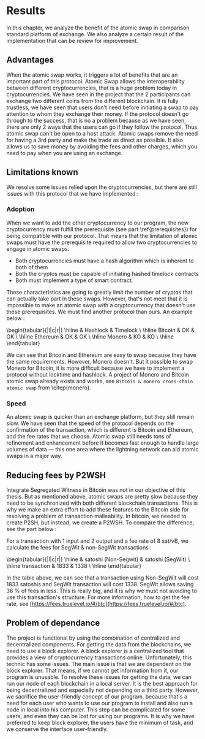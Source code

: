 # Results

In this chapter, we analyze the benefit of the atomic swap in comparison standard platform of exchange. We also analyze a certain result of the implementation that can be review for improvement. 

## Advantages

When the atomic swap works, it triggers a lot of benefits that are an important part of this protocol. Atomic Swap allows the interoperability between different cryptocurrencies, that is a huge problem today in cryptocurrencies. We have seen in the project that the 2 participants can exchange two different coins from the different blockchain. It is fully trustless, we have seen that users don't need before initiating a swap to pay attention to whom they exchange their money. If the protocol doesn't go through to the success, that is no a problem because as we have seen, there are only 2 ways that the users can go if they follow the protocol. Thus atomic swap can't be open to a host attack. Atomic swaps remove the need for having a 3rd party and make the trade as direct as possible. It also allows us to save money by avoiding the fees and other charges, which you need to pay when you are using an exchange.


## Limitations known

We resolve some issues relied upon the cryptocurrencies, but there are still issues with this protocol that we have implemented :

### Adoption

When we want to add the other cryptocurrency to our program, the new cryptocurrency must fulfill the prerequisite (see part \ref{prerequisites}) for being compatible with our protocol. That means that the limitation of atomic swaps must have the prerequisite required to allow two cryptocurrencies to engage in atomic swaps.

* Both cryptocurrencies must have a hash algorithm which is inherent to both of them
* Both the cryptos must be capable of initiating hashed timelock contracts
* Both must implement a type of smart contract.

These characteristics are going to greatly limit the number of cryptos that can actually take part in these swaps. However, that's not meet that it is impossible to make an atomic swap with a cryptocurrency that doesn't use these prerequisites. We must find another protocol than ours. An example below :

\begin{tabular}{|l|c|r|}
  \hline
  & Hashlock & Timelock \\
  \hline
  Bitcoin & OK & OK \\
  \hline
  Ethereum & OK & OK \\
  \hline
  Monero & KO & KO \\
  \hline
\end{tabular}


We can see that Bitcoin and Ethereum are easy to swap because they have the same requirements. However, Monero doesn't. But it possible to swap Monero for Bitcoin, it is more difficult because we have to implement a protocol without locktime and hashlock. A project of Monero and Bitcoin atomic swap already exists and works, see  `Bitcoin & monero cross-chain atomic swap` from \citep{monero}.

### Speed

An atomic swap is quicker than an exchange platform, but they still remain slow. We have seen that the speed of the protocol depends on the confirmation of the transaction, which is different is Bitcoin and Ethereum, and the fee rates that we choose. Atomic swap still needs tons of refinement and enhancement before it becomes fast enough to handle large volumes of data — this one area where the lightning network can aid atomic swaps in a major way.

## Reducing fees by P2WSH

Integrate Segregated Witness in Bitcoin was not in our objective of this thesis. But as mentioned above, atomic swaps are pretty slow because they need to be synchronized with both different blockchain transactions.  This is why we make an extra effort to add these features to the Bitcoin side for resolving a problem of transaction malleability. In bitcoin, we needed to create P2SH, but instead, we create a P2WSH. To compare the difference, see the part below :

For a transaction with 1 input and 2 output and a fee rate of 8 sat/vB, we calculate the fees for SegWit & non-SegWit transactions :

\begin{tabular}{|l|c|r|}
  \hline
    & satoshi (Non-Segwit) & satoshi (SegWit)   \\
  \hline
  transaction & 1833 & 1338 \\
  \hline
\end{tabular}

In the table above, we can see that a transaction using Non-SegWit will cost 1833 satoshis and SegWit transaction will cost 1338. SegWit allows saving 36 % of fees in less. This is really big, and it is why we must not avoiding  to use this transaction's structure. For more information, how to get the fee rate, see [https://fees.truelevel.io/#/btc](https://fees.truelevel.io/#/btc).


## Problem of dependance

The project is functional by using the combination of centralized and decentralized components. For getting the data from the blockchains, we need to use a block explorer. A block explorer is a centralized tool that provides a view of cryptocurrency transactions online. Unfortunately, this technic has some issues. The main issue is that we are dependent on the block explorer. That means, if we cannot get information from it, our program is unusable. To resolve these issues for getting the data, we can run our node of each blockchain in a local server. It is the best approach for being decentralized and especially not depending on a third party. However, we sacrifice the user-friendly concept of our program, because that's a need for each user who wants to use our program to install and also run a node in local into his computer. This step can be complicated for some users, and even they can be lost for using our programs. It is why we have preferred to keep block explorer, the users have the minimum of task, and we conserve the interface user-friendly.
